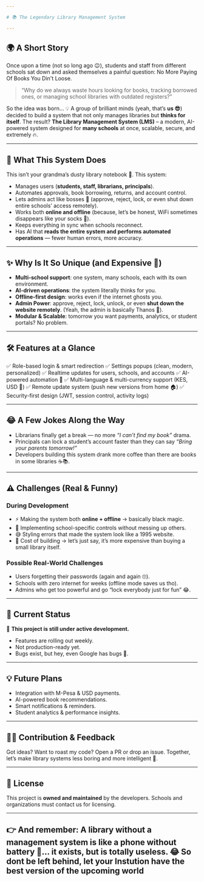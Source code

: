 ```yaml
---

# 📚 The Legendary Library Management System

---
```


## 🌍 A Short Story

Once upon a time (not so long ago 😉), students and staff from different schools sat down and asked themselves a painful question: No More Paying Of Books You Din't Loose. 

> “Why do we always waste hours looking for books, tracking borrowed ones, or managing school libraries with outdated registers?”

So the idea was born… 💡 A group of brilliant minds (yeah, that’s **us 😎**) decided to build a system that not only manages libraries but **thinks for itself**. The result?
**The Library Management System (LMS)** – a modern, AI-powered system designed for **many schools** at once, scalable, secure, and extremely 🔥.

---

## 🚀 What This System Does

This isn’t your grandma’s dusty library notebook 📝. This system:

* Manages users (**students, staff, librarians, principals**).
* Automates approvals, book borrowing, returns, and account control.
* Lets admins act like bosses 👑 (approve, reject, lock, or even shut down entire schools’ access remotely).
* Works both **online and offline** (because, let’s be honest, WiFi sometimes disappears like your socks 🧦).
* Keeps everything in sync when schools reconnect.
* Has AI that **reads the entire system and performs automated operations** — fewer human errors, more accuracy.

---

## ✨ Why Is It So Unique (and Expensive 💸)

* **Multi-school support**: one system, many schools, each with its own environment.
* **AI-driven operations**: the system literally thinks for you.
* **Offline-first design**: works even if the internet ghosts you.
* **Admin Power**: approve, reject, lock, unlock, or even **shut down the website remotely**. (Yeah, the admin is basically Thanos 🧤).
* **Modular & Scalable**: tomorrow you want payments, analytics, or student portals? No problem.

---

## 🛠 Features at a Glance

✅ Role-based login & smart redirection
✅ Settings popups (clean, modern, personalized)
✅ Realtime updates for users, schools, and accounts
✅ AI-powered automation 🤖
✅ Multi-language & multi-currency support (KES, USD 💱)
✅ Remote update system (push new versions from home 🏠)
✅ Security-first design (JWT, session control, activity logs)

---

## 😂 A Few Jokes Along the Way

* Librarians finally get a break — no more *“I can’t find my book”* drama.
* Principals can lock a student’s account faster than they can say *“Bring your parents tomorrow!”*
* Developers building this system drank more coffee than there are books in some libraries ☕📚.

---

## ⚠️ Challenges (Real & Funny)

### During Development

* ⚡ Making the system both **online + offline** → basically black magic.
* 🤯 Implementing school-specific controls without messing up others.
* 😅 Styling errors that made the system look like a 1995 website.
* 💸 Cost of building → let’s just say, it’s more expensive than buying a small library itself.

### Possible Real-World Challenges

* Users forgetting their passwords (again and again 🙄).
* Schools with zero internet for weeks (offline mode saves us tho).
* Admins who get too powerful and go “lock everybody just for fun” 😂.

---

## 📢 Current Status

🚧 **This project is still under active development.**

* Features are rolling out weekly.
* Not production-ready yet.
* Bugs exist, but hey, even Google has bugs 🐞.

---

## 💡 Future Plans

* Integration with M-Pesa & USD payments.
* AI-powered book recommendations.
* Smart notifications & reminders.
* Student analytics & performance insights.

---

## 👨‍💻 Contribution & Feedback

Got ideas? Want to roast my code? Open a PR or drop an issue.
Together, let’s make library systems less boring and more intelligent 🚀.

---

## 📜 License

This project is **owned and maintained** by the developers. Schools and organizations must contact us for licensing.

---

👉 And remember:
**A library without a management system is like a phone without battery 🔋… it exists, but is totally useless.** 😂
So dont be left behind, let your Instution have the best version of the upcoming world
---

